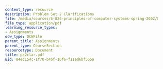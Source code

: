 ```yaml
---
content_type: resource
description: Problem Set 2 Clarifications
file: /media/courses/6-826-principles-of-computer-systems-spring-2002/84ec154c1f70b4bf16f6f11ed6bf565a_ps2clar.pdf
file_type: application/pdf
learning_resource_types:
- Assignments
ocw_type: OCWFile
parent_title: Assignments
parent_type: CourseSection
resourcetype: Document
title: ps2clar.pdf
uid: 84ec154c-1f70-b4bf-16f6-f11ed6bf565a
---
```

